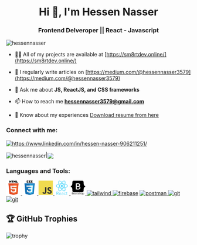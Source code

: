 <h1 align="center">Hi 👋, I'm Hessen Nasser</h1>
<h3 align="center">Frontend Delveroper || React - Javascript</h3>

<p align="left"> <img src="https://komarev.com/ghpvc/?username=hessennasser&label=Profile%20views&color=0e75b6&style=flat" alt="hessennasser" /> </p>


- 👨‍💻 All of my projects are available at [https://sm8rtdev.online/](https://sm8rtdev.online/)

- 📝 I regularly write articles on [https://medium.com/@hessennasser3579](https://medium.com/@hessennasser3579)

- 💬 Ask me about **JS, ReactJS, and CSS frameworks**

- 📫 How to reach me **hessennasser3579@gmail.com**

- 📄 Know about my experiences [Download resume from here](https://sm8rtdev.online/)

<h3 align="left">Connect with me:</h3>
<p align="left">
<a href="https://www.linkedin.com/in/hessen-nasser-906211251/" target="blank"><img align="center" src="https://raw.githubusercontent.com/rahuldkjain/github-profile-readme-generator/master/src/images/icons/Social/linked-in-alt.svg" alt="https://www.linkedin.com/in/hessen-nasser-906211251/" height="30" width="40" /></a>

<img align="center" src="https://github-readme-stats.vercel.app/api?username=hessennasser&layout=compact&theme=transparent&show_icons=true&count_private=true&include_all_commits=true" alt="hessennasser" />|<img align="center" src="https://github-readme-stats.vercel.app/api/top-langs/?username=hessennasser&theme=transparent&include_all_commits=true" />

<h3 align="left">Languages and Tools:</h3>
<p align="left">
<a href="https://www.w3.org/html/" target="_blank" rel="noreferrer"> <img
            src="https://raw.githubusercontent.com/devicons/devicon/master/icons/html5/html5-original-wordmark.svg"
            alt="html5" width="40" height="40" /> </a><a href="https://www.w3schools.com/css/" target="_blank" rel="noreferrer"> <img
            src="https://raw.githubusercontent.com/devicons/devicon/master/icons/css3/css3-original-wordmark.svg"
            alt="css3" width="40" height="40" /> </a><a href="https://developer.mozilla.org/en-US/docs/Web/JavaScript" target="_blank" rel="noreferrer"> <img
            src="https://raw.githubusercontent.com/devicons/devicon/master/icons/javascript/javascript-original.svg"
            alt="javascript" width="40" height="40" /> </a>
    <a href="https://reactjs.org/" target="_blank" rel="noreferrer"> <img
            src="https://raw.githubusercontent.com/devicons/devicon/master/icons/react/react-original-wordmark.svg"
            alt="react" width="40" height="40" /> </a>
    <a href="https://getbootstrap.com" target="_blank" rel="noreferrer"> <img
            src="https://raw.githubusercontent.com/devicons/devicon/master/icons/bootstrap/bootstrap-plain-wordmark.svg"
            alt="bootstrap" width="40" height="40" /> </a>
    <a href="https://tailwindcss.com/" target="_blank" rel="noreferrer"> <img
            src="https://www.vectorlogo.zone/logos/tailwindcss/tailwindcss-icon.svg" alt="tailwind" width="40"
            height="40" /> </a>
    <a href="https://firebase.google.com/" target="_blank" rel="noreferrer"> <img
            src="https://www.vectorlogo.zone/logos/firebase/firebase-icon.svg" alt="firebase" width="40"
            height="40" /></a>
    <a href="https://postman.com" target="_blank" rel="noreferrer">
        <img src="https://www.vectorlogo.zone/logos/getpostman/getpostman-icon.svg" alt="postman" width="40"
            height="40" /> </a>
    <a href="https://git-scm.com/" target="_blank" rel="noreferrer"> <img
            src="https://www.vectorlogo.zone/logos/git-scm/git-scm-icon.svg" alt="git" width="40" height="40" /> </a>
    <a href="https://github.com/" target="_blank" rel="noreferrer"> <img
            src="https://www.vectorlogo.zone/logos/github/github-icon.svg" alt="git" width="40" height="40" /> </a>
</p>

## 🏆 GitHub Trophies

![trophy](https://github-profile-trophy.vercel.app/?username=hessennasser&layout=compact&theme=flat&column=4&row=1)

